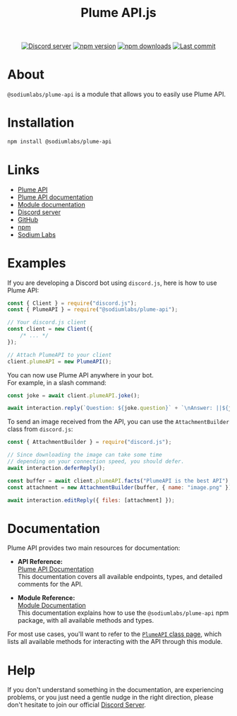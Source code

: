 <div align="center">
<br />
    <h1>Plume API.js</h1>
    <br />
    <p>
        <a href="https://discord.gg/8PDXWSHH7k"><img src="https://img.shields.io/discord/1336303640725553213?color=5865F2&logo=discord&logoColor=white" alt="Discord server" /></a>
        <a href="https://www.npmjs.com/package/@sodiumlabs/plume-api"><img src="https://img.shields.io/npm/v/@sodiumlabs/plume-api.svg?maxAge=3600" alt="npm version" /></a>
        <a href="https://www.npmjs.com/package/@sodiumlabs/plume-api"><img src="https://img.shields.io/npm/dt/@sodiumlabs/plume-api.svg?maxAge=3600" alt="npm downloads" /></a>
        <a href="https://github.com/sodium-labs/plume-api.js/commits/main"><img alt="Last commit" src="https://img.shields.io/github/last-commit/sodium-labs/plume-api.js?logo=github&logoColor=ffffff" /></a>
    </p>
</div>

# About

`@sodiumlabs/plume-api` is a module that allows you to easily use Plume API.

# Installation

```sh
npm install @sodiumlabs/plume-api
```

# Links

- [Plume API](https://plume.sodiumlabs.xyz)
- [Plume API documentation](https://plume.sodiumlabs.xyz/docs)
- [Module documentation](https://docs.sodiumlabs.xyz/plume-api.js)
- [Discord server](https://discord.gg/8PDXWSHH7k)
- [GitHub](https://github.com/sodium-labs/plume-api.js)
- [npm](https://npmjs.com/package/@sodiumlabs/plume-api)
- [Sodium Labs](https://sodiumlabs.xyz)

# Examples

If you are developing a Discord bot using `discord.js`, here is how to use Plume API:

```js
const { Client } = require("discord.js");
const { PlumeAPI } = require("@sodiumlabs/plume-api");

// Your discord.js client
const client = new Client({
    /* ... */
});

// Attach PlumeAPI to your client
client.plumeAPI = new PlumeAPI();
```

You can now use Plume API anywhere in your bot. <br/>For example, in a slash command:

```js
const joke = await client.plumeAPI.joke();

await interaction.reply(`Question: ${joke.question}` + `\nAnswer: ||${joke.answer}||`);
```

To send an image received from the API, you can use the `AttachmentBuilder` class from `discord.js`:

```js
const { AttachmentBuilder } = require("discord.js");

// Since downloading the image can take some time
// depending on your connection speed, you should defer.
await interaction.deferReply();

const buffer = await client.plumeAPI.facts("PlumeAPI is the best API");
const attachment = new AttachmentBuilder(buffer, { name: "image.png" });

await interaction.editReply({ files: [attachment] });
```

# Documentation

Plume API provides two main resources for documentation:

- **API Reference:**  
   [Plume API Documentation](https://plume.sodiumlabs.xyz/docs)  
   This documentation covers all available endpoints, types, and detailed comments for the API.

- **Module Reference:**  
   [Module Documentation](https://docs.sodiumlabs.xyz/plume-api.js)  
   This documentation explains how to use the `@sodiumlabs/plume-api` npm package, with all available methods and types.

For most use cases, you'll want to refer to the [`PlumeAPI` class page](https://docs.sodiumlabs.xyz/plume-api.js/classes/PlumeAPI), which lists all available methods for interacting with the API through this module.

# Help

If you don't understand something in the documentation, are experiencing problems, or you just need a gentle nudge in the right direction, please don't hesitate to join our official [Discord Server](https://discord.gg/8PDXWSHH7k).
